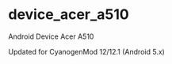 device_acer_a510
================

Android Device Acer A510

Updated for CyanogenMod 12/12.1 (Android 5.x)
